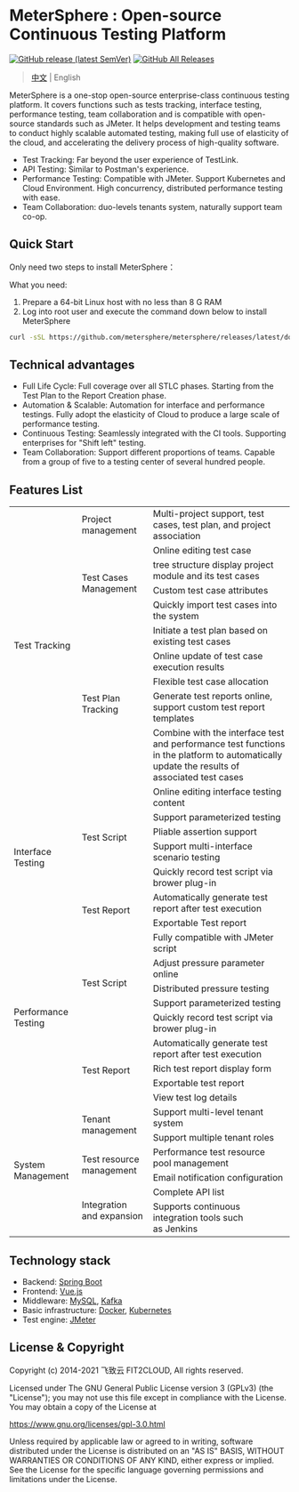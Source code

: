 # MeterSphere : Open-source Continuous Testing Platform

[![GitHub release (latest SemVer)](https://img.shields.io/github/v/release/metersphere/metersphere)](https://github.com/metersphere/metersphere/releases/latest)
[![GitHub All Releases](https://img.shields.io/github/downloads/metersphere/metersphere/total)](https://github.com/metersphere/metersphere/releases)

> [中文](README.md) | English

MeterSphere is a one-stop open-source enterprise-class continuous testing platform. It covers functions such as tests tracking, interface testing, performance testing, team collaboration and is compatible with open-source standards such as JMeter. It helps development and testing teams to conduct highly scalable automated testing, making full use of elasticity of the cloud, and accelerating the delivery process of high-quality software.

-   Test Tracking: Far beyond the user experience of TestLink.
-   API Testing: Similar to Postman's experience.
-   Performance Testing: Compatible with JMeter. Support Kubernetes and Cloud Environment. High concurrency, distributed performance testing with ease.
-   Team Collaboration: duo-levels tenants system, naturally support team co-op.

## Quick Start

Only need two steps to install MeterSphere：

What you need:
1.  Prepare a 64-bit Linux host with no less than 8 G RAM
2.  Log into root user and execute the command down below to install MeterSphere

```sh
curl -sSL https://github.com/metersphere/metersphere/releases/latest/download/quick_start.sh | sh
```

## Technical advantages

-   Full Life Cycle: Full coverage over all STLC phases. Starting from the Test Plan to the Report Creation phase.
-   Automation & Scalable: Automation for interface and performance testings. Fully adopt the elasticity of Cloud to produce a large scale of performance testing.
-   Continuous Testing: Seamlessly integrated with the CI tools. Supporting enterprises for "Shift left" testing.
-   Team Collaboration: Support different proportions of teams. Capable from a group of five to a testing center of several hundred people.

## Features List

<table>
    <tbody>
        <tr>
            <td rowspan="10">Test Tracking</td>
            <td>Project management</td>
            <td>Multi-project support, test cases, test plan, and project association</td>
        </tr>
        <tr>
            <td rowspan="4">Test Cases Management</td>
            <td>Online editing test case</td>
        </tr>
        <tr>
            <td>tree structure display project module and its test cases</td>
        </tr>
        <tr>
            <td>Custom test case attributes</td>
        </tr>
        <tr>
            <td>Quickly import test cases into the system</td>
        </tr>
        <tr>
            <td rowspan="5">Test Plan Tracking</td>
            <td>Initiate a test plan based on existing test cases</td>
        </tr>
        <tr>
            <td>Online update of test case execution results</td>
        </tr>
        <tr>
            <td>Flexible test case allocation</td>
        </tr>
        <tr>
            <td>Generate test reports online, support custom test report templates</td>
        </tr>
        <tr>
            <td>Combine with the interface test and performance test functions in the platform to automatically update the results of associated test cases</td>
        </tr>
        <tr>
            <td rowspan="7">Interface Testing</td>
            <td rowspan="5">Test Script</td>
            <td>Online editing interface testing content</td>
        </tr>
        <tr>
            <td>Support parameterized testing</td>
        </tr>
        <tr>
            <td>Pliable assertion support</td>
        </tr>
        <tr>
            <td>Support multi-interface scenario testing</td>
        </tr>
        <tr>
            <td>Quickly record test script via brower plug-in</td>
        </tr>
        <tr>
            <td rowspan="2">Test Report</td>
            <td>Automatically generate test report after test execution</td>
        </tr>
        <tr>
            <td>Exportable Test report</td>
        </tr>
        <tr>
            <td rowspan="9">Performance Testing</td>
            <td rowspan="5">Test Script</td>
            <td>Fully compatible with JMeter script</td>
        </tr>
        <tr>
            <td>Adjust pressure parameter online</td>
        </tr>
        <tr>
            <td>Distributed pressure testing</td>
        </tr>
        <tr>
            <td>Support parameterized testing</td>
        </tr>
        <tr>
            <td>Quickly record test script via brower plug-in</td>
        </tr>
        <tr>
            <td rowspan="4">Test Report</td>
            <td>Automatically generate test report after test execution</td>
        </tr>
        <tr>
            <td>Rich test report display form</td>
        </tr>
        <tr>
            <td>Exportable test report</td>
        </tr>
        <tr>
            <td>View test log details</td>
        </tr>
        <tr>
            <td rowspan="6">System Management</td>
            <td rowspan="2">Tenant management</td>
            <td>Support multi-level tenant system</td>
        </tr>
        <tr>
            <td>Support multiple tenant roles</td>
        </tr>
        <tr>
            <td rowspan="2">Test resource management</td>
            <td>Performance test resource pool management</td>
        </tr>
        <tr>
            <td>Email notification configuration</td>
        </tr>
        <tr>
            <td rowspan="2">Integration and expansion</td>
            <td>Complete&nbsp;API&nbsp;list</td>
        </tr>
        <tr>
            <td>Supports continuous integration tools such as&nbsp;Jenkins&nbsp;</td>
        </tr>
    </tbody>
</table>

## Technology stack

-   Backend: [Spring Boot](https://www.tutorialspoint.com/spring_boot/spring_boot_introduction.htm)
-   Frontend: [Vue.js](https://vuejs.org/)
-   Middleware: [MySQL](https://www.mysql.com/), [Kafka](https://kafka.apache.org/)
-   Basic infrastructure: [Docker](https://www.docker.com/), [Kubernetes](https://kubernetes.io/)
-   Test engine: [JMeter](https://jmeter.apache.org/)

## License & Copyright

Copyright (c) 2014-2021 飞致云 FIT2CLOUD, All rights reserved.

Licensed under The GNU General Public License version 3 (GPLv3)  (the "License"); you may not use this file except in compliance with the License. You may obtain a copy of the License at

https://www.gnu.org/licenses/gpl-3.0.html

Unless required by applicable law or agreed to in writing, software distributed under the License is distributed on an "AS IS" BASIS, WITHOUT WARRANTIES OR CONDITIONS OF ANY KIND, either express or implied. See the License for the specific language governing permissions and limitations under the License.
